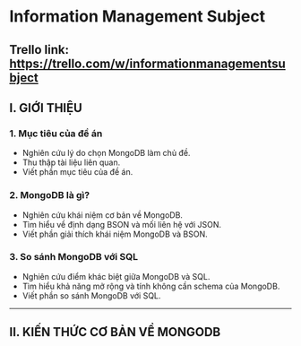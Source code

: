 # Information Management Subject
## Trello link: https://trello.com/w/informationmanagementsubject


## I. GIỚI THIỆU

### 1. Mục tiêu của đề án
   - Nghiên cứu lý do chọn MongoDB làm chủ đề.
   - Thu thập tài liệu liên quan.
   - Viết phần mục tiêu của đề án.  

### 2. MongoDB là gì? 
   - Nghiên cứu khái niệm cơ bản về MongoDB.
   - Tìm hiểu về định dạng BSON và mối liên hệ với JSON.
   - Viết phần giải thích khái niệm MongoDB và BSON.

### 3. So sánh MongoDB với SQL  
   - Nghiên cứu điểm khác biệt giữa MongoDB và SQL.
   - Tìm hiểu khả năng mở rộng và tính không cần schema của MongoDB.
   - Viết phần so sánh MongoDB với SQL.

---

## II. KIẾN THỨC CƠ BẢN VỀ MONGODB

